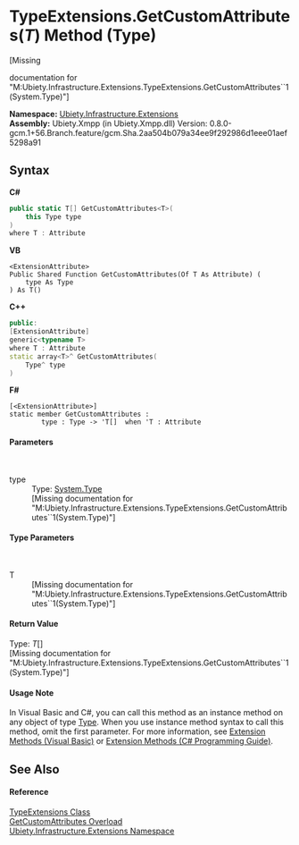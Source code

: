 # TypeExtensions.GetCustomAttributes(*T*) Method (Type)
 

\[Missing <summary> documentation for "M:Ubiety.Infrastructure.Extensions.TypeExtensions.GetCustomAttributes``1(System.Type)"\]

**Namespace:**&nbsp;<a href="d5e54d6e-1130-1bb8-6df6-c2552c8f474c">Ubiety.Infrastructure.Extensions</a><br />**Assembly:**&nbsp;Ubiety.Xmpp (in Ubiety.Xmpp.dll) Version: 0.8.0-gcm.1+56.Branch.feature/gcm.Sha.2aa504b079a34ee9f292986d1eee01aef5298a91

## Syntax

**C#**<br />
``` C#
public static T[] GetCustomAttributes<T>(
	this Type type
)
where T : Attribute

```

**VB**<br />
``` VB
<ExtensionAttribute>
Public Shared Function GetCustomAttributes(Of T As Attribute) ( 
	type As Type
) As T()
```

**C++**<br />
``` C++
public:
[ExtensionAttribute]
generic<typename T>
where T : Attribute
static array<T>^ GetCustomAttributes(
	Type^ type
)
```

**F#**<br />
``` F#
[<ExtensionAttribute>]
static member GetCustomAttributes : 
        type : Type -> 'T[]  when 'T : Attribute

```


#### Parameters
&nbsp;<dl><dt>type</dt><dd>Type: <a href="http://msdn2.microsoft.com/en-us/library/42892f65" target="_blank">System.Type</a><br />\[Missing <param name="type"/> documentation for "M:Ubiety.Infrastructure.Extensions.TypeExtensions.GetCustomAttributes``1(System.Type)"\]</dd></dl>

#### Type Parameters
&nbsp;<dl><dt>T</dt><dd>\[Missing <typeparam name="T"/> documentation for "M:Ubiety.Infrastructure.Extensions.TypeExtensions.GetCustomAttributes``1(System.Type)"\]</dd></dl>

#### Return Value
Type: *T*[]<br />\[Missing <returns> documentation for "M:Ubiety.Infrastructure.Extensions.TypeExtensions.GetCustomAttributes``1(System.Type)"\]

#### Usage Note
In Visual Basic and C#, you can call this method as an instance method on any object of type <a href="http://msdn2.microsoft.com/en-us/library/42892f65" target="_blank">Type</a>. When you use instance method syntax to call this method, omit the first parameter. For more information, see <a href="http://msdn.microsoft.com/en-us/library/bb384936.aspx">Extension Methods (Visual Basic)</a> or <a href="http://msdn.microsoft.com/en-us/library/bb383977.aspx">Extension Methods (C# Programming Guide)</a>.

## See Also


#### Reference
<a href="a77b48c3-d237-008f-9228-d6b5c582e853">TypeExtensions Class</a><br /><a href="11a1c34c-4ed4-69dc-e6ec-118776da8c7c">GetCustomAttributes Overload</a><br /><a href="d5e54d6e-1130-1bb8-6df6-c2552c8f474c">Ubiety.Infrastructure.Extensions Namespace</a><br />